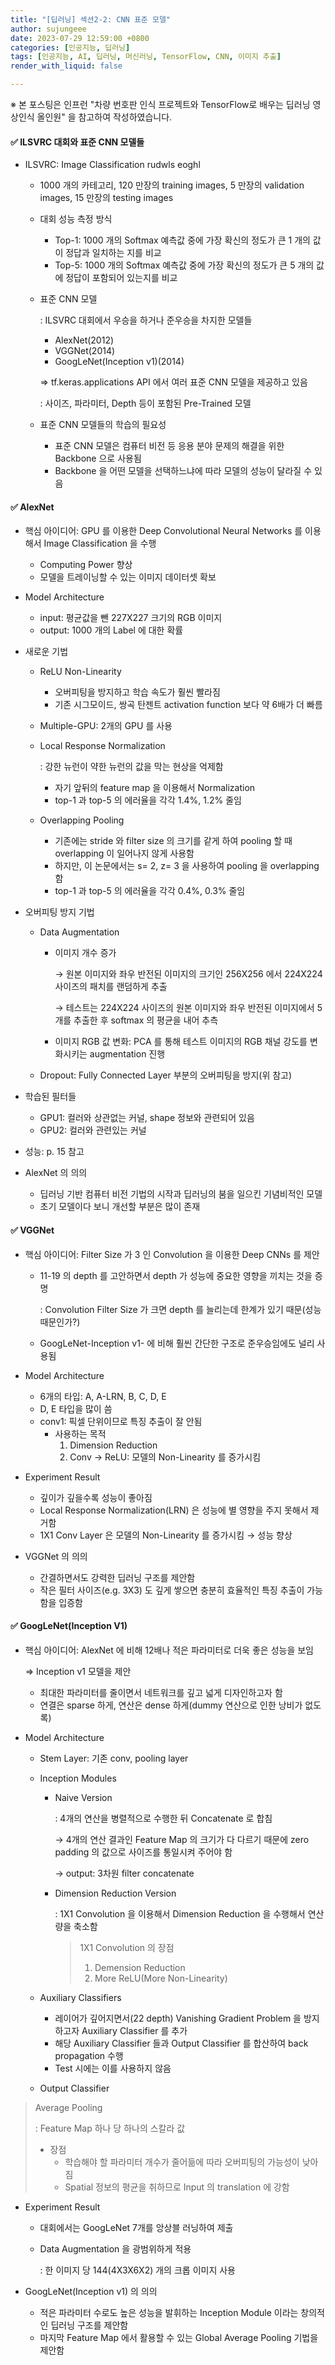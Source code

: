 ```yaml
---
title: "[딥러닝] 섹션2-2: CNN 표준 모델"
author: sujungeee
date: 2023-07-29 12:59:00 +0800
categories: [인공지능, 딥러닝]
tags: [인공지능, AI, 딥러닝, 머신러닝, TensorFlow, CNN, 이미지 추출]
render_with_liquid: false

---
```




※ 본 포스팅은 인프런 "차량 번호판 인식 프로젝트와 TensorFlow로 배우는 딥러닝 영상인식 올인원" 을 참고하여 작성하였습니다.



#### ✅  ILSVRC 대회와 표준 CNN 모델들

- ILSVRC: Image Classification rudwls eoghl

  - 1000 개의 카테고리, 120 만장의 training images, 5 만장의 validation images, 15 만장의 testing images

  - 대회 성능 측정 방식

    - Top-1: 1000 개의 Softmax 예측값 중에 가장 확신의 정도가 큰 1 개의 값이 정답과 일치하는 지를 비교
    - Top-5: 1000 개의 Softmax 예측값 중에 가장 확신의 정도가 큰 5 개의 값에 정답이 포함되어 있는지를 비교

  - 표준 CNN 모델

    : ILSVRC 대회에서 우승을 하거나 준우승을 차지한 모델들

    - AlexNet(2012)
    - VGGNet(2014)
    - GoogLeNet(Inception v1)(2014)

    ⇒ tf.keras.applications API 에서 여러 표준 CNN 모델을 제공하고 있음

    : 사이즈, 파라미터, Depth 등이 포함된 Pre-Trained 모델

  - 표준 CNN 모델들의 학습의 필요성

    - 표준 CNN 모델은 컴퓨터 비전 등 응용 분야 문제의 해결을 위한 Backbone 으로 사용됨
    - Backbone 을 어떤 모델을 선택하느냐에 따라 모델의 성능이 달라질 수 있음



#### ✅  AlexNet

- 핵심 아이디어: GPU 를 이용한 Deep Convolutional Neural Networks 를 이용해서 Image Classification 을 수행

  - Computing Power 향상
  - 모델을 트레이닝할 수 있는 이미지 데이터셋 확보

- Model Architecture

  - input: 평균값을 뺀 227X227 크기의 RGB 이미지
  - output: 1000 개의 Label 에 대한 확률

- 새로운 기법

  - ReLU Non-Linearity

    - 오버피팅을 방지하고 학습 속도가 훨씬 빨라짐
    - 기존 시그모이드, 쌍곡 탄젠트 activation function 보다 약 6배가 더 빠름

  - Multiple-GPU: 2개의 GPU 를 사용

  - Local Response Normalization

    : 강한 뉴런이 약한 뉴런의 값을 막는 현상을 억제함

    - 자기 앞뒤의 feature map 을 이용해서 Normalization
    - top-1 과 top-5 의 에러율을 각각 1.4%, 1.2% 줄임

  - Overlapping Pooling

    - 기존에는 stride 와 filter size 의 크기를 같게 하여 pooling 할 때 overlapping 이 일어나지 않게 사용함
    - 하지만, 이 논문에서는 s= 2, z= 3 을 사용하여 pooling 을 overlapping 함
    - top-1 과 top-5 의 에러율을 각각 0.4%, 0.3% 줄임

- 오버피팅 방지 기법

  - Data Augmentation

    - 이미지 개수 증가

      → 원본 이미지와 좌우 반전된 이미지의 크기인 256X256 에서 224X224 사이즈의 패치를 랜덤하게 추출

      → 테스트는 224X224 사이즈의 원본 이미지와 좌우 반전된 이미지에서 5개를 추출한 후 softmax 의 평균을 내어 추측

    - 이미지 RGB 값 변화: PCA 를 통해 테스트 이미지의 RGB 채널 강도를 변화시키는 augmentation 진행

  - Dropout: Fully Connected Layer 부분의 오버피팅을 방지(위 참고)

- 학습된 필터들

  - GPU1: 컬러와 상관없는 커널, shape 정보와 관련되어 있음
  - GPU2: 컬러와 관련있는 커널

- 성능: p. 15 참고

- AlexNet 의 의의

  - 딥러닝 기반 컴퓨터 비전 기법의 시작과 딥러닝의 붐을 일으킨 기념비적인 모델
  - 초기 모델이다 보니 개선할 부분은 많이 존재



#### ✅  VGGNet

- 핵심 아이디어: Filter Size 가 3 인 Convolution 을 이용한 Deep CNNs 를 제안

  - 11-19 의 depth 를 고안하면서 depth 가 성능에 중요한 영향을 끼치는 것을 증명

    : Convolution Filter Size 가 크면 depth 를 늘리는데 한계가 있기 때문(성능 때문인가?)

  - GoogLeNet-Inception v1- 에 비해 훨씬 간단한 구조로 준우승임에도 널리 사용됨

- Model Architecture

  - 6개의 타입: A, A-LRN, B, C, D, E
  - D, E 타입을 많이 씀
  - conv1: 픽셀 단위이므로 특징 추출이 잘 안됨
    - 사용하는 목적
      1. Dimension Reduction
      2. Conv → ReLU: 모델의 Non-Linearity 를 증가시킴

- Experiment Result

  - 깊이가 깊을수록 성능이 좋아짐
  - Local Response Normalization(LRN) 은 성능에 별 영향을 주지 못해서 제거함
  - 1X1 Conv Layer 은 모델의 Non-Linearity 를 증가시킴 → 성능 향상

- VGGNet 의 의의

  - 간결하면서도 강력한 딥러닝 구조를 제안함
  - 작은 필터 사이즈(e.g. 3X3) 도 깊게 쌓으면 충분히 효율적인 특징 추출이 가능함을 입증함



#### ✅ GoogLeNet(Inception V1)  

- 핵심 아이디어: AlexNet 에 비해 12배나 적은 파라미터로 더욱 좋은 성능을 보임

  ⇒ Inception v1 모델을 제안

  - 최대한 파라미터를 줄이면서 네트워크를 깊고 넓게 디자인하고자 함
  - 연결은 sparse 하게, 연산은 dense 하게(dummy 연산으로 인한 낭비가 없도록)

- Model Architecture

  - Stem Layer: 기존 conv, pooling layer

  - Inception Modules

    - Naive Version

      : 4개의 연산을 병렬적으로 수행한 뒤 Concatenate 로 합침

      → 4개의 연산 결과인 Feature Map 의 크기가 다 다르기 때문에 zero padding 의 값으로 사이즈를 통일시켜 주어야 함

      → output: 3차원 filter concatenate

    - Dimension Reduction Version

      : 1X1 Convolution 을 이용해서 Dimension Reduction 을 수행해서 연산량을 축소함

      > 1X1 Convolution 의 장점
      >
      > 1. Demension Reduction
      > 2. More ReLU(More Non-Linearity)

  - Auxiliary Classifiers

    - 레이어가 깊어지면서(22 depth) Vanishing Gradient Problem 을 방지하고자 Auxiliary Classifier 를 추가
    - 해당 Auxiliary Classifier 들과 Output Classifier 를 합산하여 back propagation 수행
    - Test 시에는 이를 사용하지 않음

  - Output Classifier

> Average Pooling
>
> : Feature Map 하나 당 하나의 스칼라 값
>
> - 장점
>   - 학습해야 할 파라미터 개수가 줄어듦에 따라 오버피팅의 가능성이 낮아짐
>   - Spatial 정보의 평균을 취하므로 Input 의 translation 에 강함

- Experiment Result

  - 대회에서는 GoogLeNet 7개를 앙상블 러닝하여 제출

  - Data Augmentation 을 광범위하게 적용

    : 한 이미지 당 144(4X3X6X2) 개의 크롭 이미지 사용

- GoogLeNet(Inception v1) 의 의의

  - 적은 파라미터 수로도 높은 성능을 발휘하는 Inception Module 이라는 창의적인 딥러닝 구조를 제안함
  - 마지막 Feature Map 에서 활용할 수 있는 Global Average Pooling 기법을 제안함
